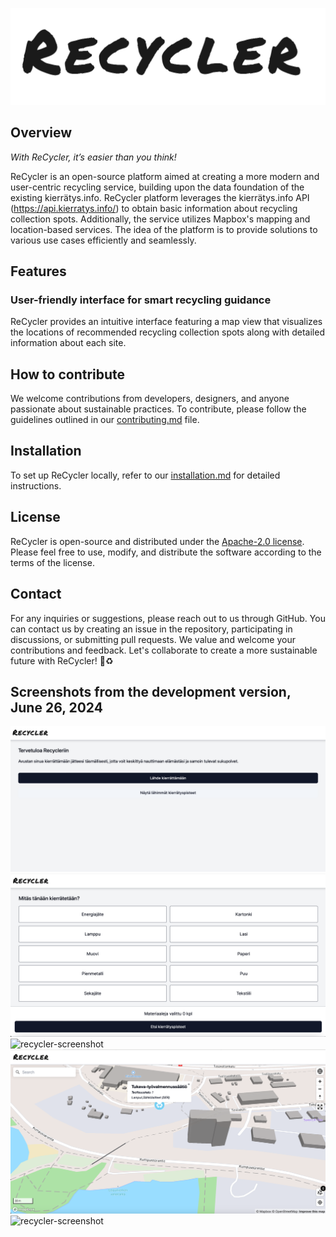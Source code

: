 ![recycler-logo](images/recycler_logo.png)

## Overview

_With ReCycler, it’s easier than you think!_

ReCycler is an open-source platform aimed at creating a more modern and user-centric recycling service, building upon the data foundation of the existing kierrätys.info. ReCycler platform leverages the kierrätys.info API (https://api.kierratys.info/) to obtain basic information about recycling collection spots. Additionally, the service utilizes Mapbox's mapping and location-based services. The idea of the platform is to provide solutions to various use cases efficiently and seamlessly.
## Features
### User-friendly interface for smart recycling guidance
ReCycler provides an intuitive interface featuring a map view that visualizes the locations of recommended recycling collection spots along with detailed information about each site.
## How to contribute
We welcome contributions from developers, designers, and anyone passionate about sustainable practices. To contribute, please follow the guidelines outlined in our [contributing.md](contributing.md) file.
## Installation
To set up ReCycler locally, refer to our [installation.md](installation.md) for detailed instructions.
## License
ReCycler is open-source and distributed under the [Apache-2.0 license](licence.md). Please feel free to use, modify, and distribute the software according to the terms of the license.
## Contact
For any inquiries or suggestions, please reach out to us through GitHub. You can contact us by creating an issue in the repository, participating in discussions, or submitting pull requests. We value and welcome your contributions and feedback.
Let's collaborate to create a more sustainable future with ReCycler! :seedling::recycle:
## Screenshots from the development version, June 26, 2024
![recycler-screenshot](images/recycler-gui-june2024-intro.png)
![recycler-screenshot](images/recycler-gui-june2024-materials.png)
![recycler-screenshot](images/recycler-gui-june2024-finland.png)
![recycler-screenshot](images/recycler-gui-june2024-detailed.png)
![recycler-screenshot](images/recycler-gui-june2024-satellite.png)
